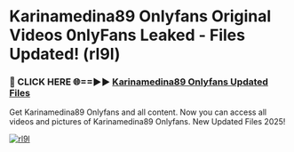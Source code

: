 # Karinamedina89 Onlyfans Original Videos 0nlyFans Leaked - Files Updated! (rl9l)

<h3>🔴 CLICK HERE 🌐==►► <a href="https://tinyurl.com/ehrbuxhb" rel="nofollow">Karinamedina89 Onlyfans Updated Files</a></h3>

Get Karinamedina89 Onlyfans and all content. Now you can access all videos and pictures of Karinamedina89 Onlyfans. New Updated Files 2025!

[![rl9l](https://i.imgur.com/lVYEuWS.gif)](https://tinyurl.com/ehrbuxhb)
